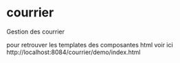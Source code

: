 # courrier
Gestion des courrier


pour retrouver les templates des composantes html voir ici
http://localhost:8084/courrier/demo/index.html
